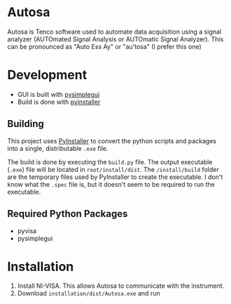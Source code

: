 # Autosa

Autosa is Tenco software used to automate data acquisition using a signal analyzer (AUTOmated Signal Analysis or AUTOmatic Signal Analyzer). This can be pronounced as "Auto Ess Ay" or "au'tosa" (I prefer this one)

# Development

- GUI is built with [pysimplegui](https://www.pysimplegui.org/en/latest/)
- Build is done with [pyinstaller](https://pyinstaller.org/en/stable/)

## Building

This project uses [PyInstaller](https://pyinstaller.org/en/stable/) to convert the python scripts and packages into a single, distributable `.exe` file.

The build is done by executing the `build.py` file. The output executable (`.exe`) file will be located in `root/install/dist`. The `/install/build` folder are the temporary files used by PyInstaller to create the executable. I don't know what the `.spec` file is, but it doesn't seem to be required to run the executable.

## Required Python Packages

- pyvisa
- pysimplegui

# Installation

1. Install NI-VISA. This allows Autosa to communicate with the instrument.
2. Download `installation/dist/Autosa.exe` and run
